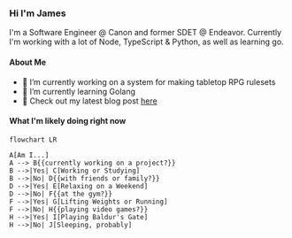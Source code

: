 ### Hi I'm James 
I'm a Software Engineer @ Canon and former SDET @ Endeavor. Currently I'm working with a lot of Node, TypeScript & Python, as well as learning go.

#### About Me
- 🔭 I’m currently working on a system for making tabletop RPG rulesets
- 🌱 I’m currently learning Golang
- 💬 Check out my latest blog post [here](https://jfcastro.dev)

#### What I'm likely doing right now

```mermaid
flowchart LR

A[Am I...]
A --> B{{currently working on a project?}}
B -->|Yes| C[Working or Studying]
B -->|No| D{{with friends or family?}}
D -->|Yes| E[Relaxing on a Weekend]
D -->|No| F{{at the gym?}}
F -->|Yes| G[Lifting Weights or Running]
F -->|No| H{{playing video games?}}
H -->|Yes| I[Playing Baldur's Gate]
H -->|No| J[Sleeping, probably]
```
<!--
**jamescastro98/jamescastro98** is a ✨ _special_ ✨ repository because its `README.md` (this file) appears on your GitHub profile.

Here are some ideas to get you started:

- 🔭 I’m currently working on ...
- 🌱 I’m currently learning ...
- 👯 I’m looking to collaborate on ...
- 🤔 I’m looking for help with ...
- 💬 Ask me about ...
- 📫 How to reach me: ...
- 😄 Pronouns: ...
- ⚡ Fun fact: ...
-->
